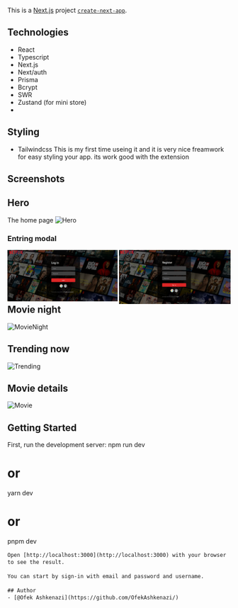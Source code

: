 This is a [Next.js](https://nextjs.org/) project [`create-next-app`](https://github.com/vercel/next.js/tree/canary/packages/create-next-app).

## Technologies
- React
- Typescript
- Next.js
- Next/auth
- Prisma
- Bcrypt
- SWR
- Zustand (for mini store)
- 
## Styling
- Tailwindcss
This is my first time useing it and it is very nice freamwork for easy styling your app.
its work good with the extension

## Screenshots

## Hero 
The home page
![Hero](imgs/hero-area.png)

### Entring modal

<img src="public/imgs/log-in.png" width="50%" style="float: left"/><img src="public/imgs/sign-in.png" width="50%" style="float: left;"/>

## Movie night
![MovieNight](imgs/movie-state.png)

## Trending now
![Trending](imgs/trending-now.png)

## Movie details
![Movie](imgs/movie-details.png)



## Getting Started

First, run the development server:
npm run dev
# or
yarn dev
# or
pnpm dev
```
Open [http://localhost:3000](http://localhost:3000) with your browser to see the result.

You can start by sign-in with email and password and username.

## Author
- [@Ofek Ashkenazi](https://github.com/OfekAshkenazi/)
